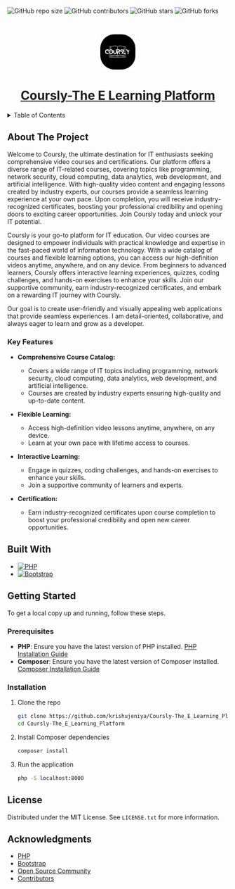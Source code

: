 <a id="readme-top"></a>

![GitHub repo size](https://img.shields.io/github/repo-size/krishujeniya/Coursly-The_E_Learning_Platform)
![GitHub contributors](https://img.shields.io/github/contributors/krishujeniya/Coursly-The_E_Learning_Platform)
![GitHub stars](https://img.shields.io/github/stars/krishujeniya/Coursly-The_E_Learning_Platform?style=social)
![GitHub forks](https://img.shields.io/github/forks/krishujeniya/Coursly-The_E_Learning_Platform?style=social)

<!-- PROJECT LOGO -->
<br />
<div align="center">      <a href="https://bit.ly/Coursly">

  <img src="assets/img/logo1.png" alt="Logo" width="80" height="80"></a>
<a href="https://bit.ly/Coursly">
  <h1 align="center">Coursly-The E Learning Platform</h1></a>
</div>

<details>
  <summary>Table of Contents</summary>
  <ol>
    <li>

      <a href="#about-the-project">About The Project</a>
      <ul>
        <li><a href="#key-features">Key Features</a></li>
        <li><a href="#built-with">Built With</a></li>
      </ul>
    </li>
    <li>
      <a href="#getting-started">Getting Started</a>
      <ul>
        <li><a href="#prerequisites">Prerequisites</a></li>
        <li><a href="#installation">Installation</a></li>
      </ul>
    </li>
    <li><a href="#license">License</a></li>
    <li><a href="#acknowledgments">Acknowledgments</a></li>
  </ol>
</details>

## About The Project

<p class="mt-3">Welcome to Coursly, the ultimate destination for IT enthusiasts seeking comprehensive video courses and certifications. Our platform offers a diverse range of IT-related courses, covering topics like programming, network security, cloud computing, data analytics, web development, and artificial intelligence. With high-quality video content and engaging lessons created by industry experts, our courses provide a seamless learning experience at your own pace. Upon completion, you will receive industry-recognized certificates, boosting your professional credibility and opening doors to exciting career opportunities. Join Coursly today and unlock your IT potential.</p>
<p>Coursly is your go-to platform for IT education. Our video courses are designed to empower individuals with practical knowledge and expertise in the fast-paced world of information technology. With a wide catalog of courses and flexible learning options, you can access our high-definition videos anytime, anywhere, and on any device. From beginners to advanced learners, Coursly offers interactive learning experiences, quizzes, coding challenges, and hands-on exercises to enhance your skills. Join our supportive community, earn industry-recognized certificates, and embark on a rewarding IT journey with Coursly.</p>
<p>Our goal is to create user-friendly and visually appealing web applications that provide seamless experiences. I am detail-oriented, collaborative, and always eager to learn and grow as a developer.</p>


### Key Features

- **Comprehensive Course Catalog:**
  - Covers a wide range of IT topics including programming, network security, cloud computing, data analytics, web development, and artificial intelligence.
  - Courses are created by industry experts ensuring high-quality and up-to-date content.

- **Flexible Learning:**
  - Access high-definition video lessons anytime, anywhere, on any device.
  - Learn at your own pace with lifetime access to courses.

- **Interactive Learning:**
  - Engage in quizzes, coding challenges, and hands-on exercises to enhance your skills.
  - Join a supportive community of learners and experts.

- **Certification:**
  - Earn industry-recognized certificates upon course completion to boost your professional credibility and open new career opportunities.

## Built With

- [![PHP](https://img.shields.io/badge/PHP-777BB4?style=for-the-badge&logo=php&logoColor=white)](https://www.php.net/)
- [![Bootstrap](https://img.shields.io/badge/Bootstrap-563D7C?style=for-the-badge&logo=bootstrap&logoColor=white)](https://getbootstrap.com/)

## Getting Started

To get a local copy up and running, follow these steps.

### Prerequisites

- **PHP**: Ensure you have the latest version of PHP installed. [PHP Installation Guide](https://www.php.net/manual/en/install.php)
- **Composer**: Ensure you have the latest version of Composer installed. [Composer Installation Guide](https://getcomposer.org/doc/00-intro.md)

### Installation

1. Clone the repo
   ```sh
   git clone https://github.com/krishujeniya/Coursly-The_E_Learning_Platform.git
   cd Coursly-The_E_Learning_Platform
   ```
2. Install Composer dependencies
   ```sh
   composer install
   ```
3. Run the application
   ```sh
   php -S localhost:8000
   ```

## License

Distributed under the MIT License. See `LICENSE.txt` for more information.

## Acknowledgments

* [PHP](https://www.php.net/)
* [Bootstrap](https://getbootstrap.com/)
* [Open Source Community](https://opensource.org/)
* [Contributors](https://github.com/krishujeniya/Coursly-The_E_Learning_Platform/graphs/contributors)

